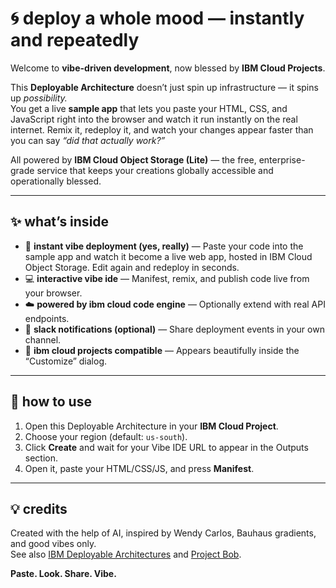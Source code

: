 # 🌀 deploy a whole mood — instantly and repeatedly

Welcome to **vibe-driven development**, now blessed by **IBM Cloud Projects**.

This **Deployable Architecture** doesn’t just spin up infrastructure — it spins up *possibility.*  
You get a live **sample app** that lets you paste your HTML, CSS, and JavaScript right into the browser and watch it run instantly on the real internet. Remix it, redeploy it, and watch your changes appear faster than you can say *“did that actually work?”*

All powered by **IBM Cloud Object Storage (Lite)** — the free, enterprise-grade service that keeps your creations globally accessible and operationally blessed.

---

## ✨ what’s inside

* 🧱 **instant vibe deployment (yes, really)** — Paste your code into the sample app and watch it become a live web app, hosted in IBM Cloud Object Storage. Edit again and redeploy in seconds.
* 💻 **interactive vibe ide** — Manifest, remix, and publish code live from your browser.
* ☁️ **powered by ibm cloud code engine** — Optionally extend with real API endpoints.
* 💬 **slack notifications (optional)** — Share deployment events in your own channel.
* 🧩 **ibm cloud projects compatible** — Appears beautifully inside the “Customize” dialog.

---

## 🚀 how to use

1. Open this Deployable Architecture in your **IBM Cloud Project**.
2. Choose your region (default: `us-south`).
3. Click **Create** and wait for your Vibe IDE URL to appear in the Outputs section.
4. Open it, paste your HTML/CSS/JS, and press **Manifest**.

---

## 💡 credits

Created with the help of AI, inspired by Wendy Carlos, Bauhaus gradients, and good vibes only.  
See also [IBM Deployable Architectures](https://www.ibm.com/architectures/deployable-architectures) and [Project Bob](https://www.ibm.com/products/bob).

**Paste. Look. Share. Vibe.**
